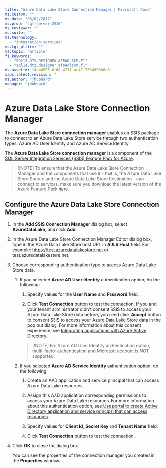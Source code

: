 ```yaml
---
title: "Azure Data Lake Store Connection Manager | Microsoft Docs"
ms.custom: ""
ms.date: "03/02/2017"
ms.prod: "sql-server-2016"
ms.reviewer: ""
ms.suite: ""
ms.technology: 
  - "integration-services"
ms.tgt_pltfrm: ""
ms.topic: "article"
f1_keywords: 
  - "SQL13.DTS.DESIGNER.AFPADLSCM.F1"
  - "sql14.dts.designer.afpadlscm.f1"
ms.assetid: f4c44553-0f08-4731-ac47-7534990b8c8d
caps.latest.revision: 7
ms.author: "jhubbard"
manager: "jhubbard"
---
```

# Azure Data Lake Store Connection Manager
  The **Azure Data Lake Store connection manager** enables an SSIS package to connect to an Azure Data Lake Store service through two authentication types: Azure AD User Identity and Azure AD Service Identity.  
  
 The **Azure Data Lake Store connection manager** is a component of the [SQL Server Integration Services (SSIS) Feature Pack for Azure](../../integration-services/azure-feature-pack-for-integration-services-ssis.md).

>   [!NOTE]
> To ensure that the Azure Data Lake Store Connection Manager and the components that use it - that is, the Azure Data Lake Store Source and the Azure Data Lake Store Destination - can connect to services, make sure you download the latest version of the Azure Feature Pack [here](https://www.microsoft.com/download/details.aspx?id=49492). 
 
## Configure the Azure Data Lake Store Connection Manager

 
1.  In the **Add SSIS Connection Manager** dialog box, select **AzureDataLake**, and click **Add**.  
  
2.  In the Azure Data Lake Store Connection Manager Editor dialog box, type in the Azure Data Lake Store host URL in **ADLS Host** field. For example: https://test.azuredatalakestore.net or test.azuredatalakestore.net.
  
3.  Choose corresponding authentication type to access Azure Data Lake Store data.

    1.  If you selected **Azure AD User Identity** authentication option, do the following:
        1. Specify values for the **User Name** and **Password** field. 
    
        2. Click **Test Connection** button to test the connection. If you and your tenant administrator didn't consent SSIS to access your Azure Data Lake Store data before, you need click **Accept** button to consent SSIS to access your Azure Data Lake Store data in the pop out dialog. For more information about this consent experience, see [Integrating applications with Azure Active Directory](https://docs.microsoft.com/en-us/azure/active-directory/active-directory-integrating-applications#updating-an-application).
    
        >   [!NOTE] 
        > For Azure AD User Identity authentication option, multi-factor authentication and Microsoft account is NOT supported.
    
    2. If you selected **Azure AD Service Identity** authentication option, do the following:
        1. Create an AAD application and service principal that can access Azure Data Lake resources.
    
        2. Assign this AAD application corresponding permissions to access your Azure Data Lake resources. For more information about this authentication option, see [Use portal to create Active Directory application and service principal that can access resources](https://docs.microsoft.com/en-us/azure/azure-resource-manager/resource-group-create-service-principal-portal).
    
        3. Specify values for **Client Id**, **Secret Key** and **Tenant Name** field.
    
        4. Click **Test Connection** button to test the connection.  
  
6.  Click **OK** to close the dialog box.  
  
    You can see the properties of the connection manager you created in the **Properties** window.  
  
  